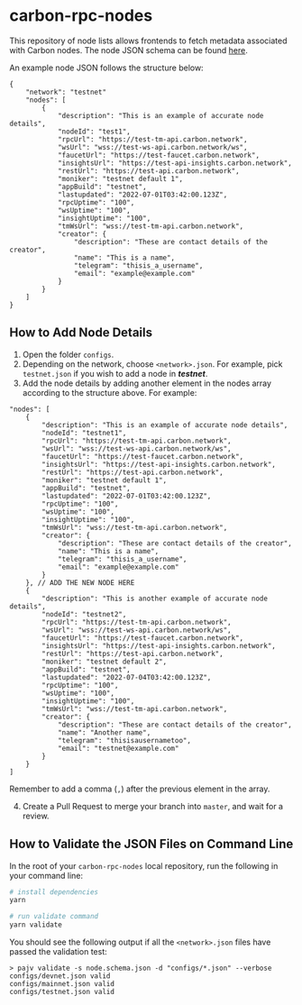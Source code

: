 # carbon-rpc-nodes

This repository of node lists allows frontends to fetch metadata associated with Carbon nodes.
The node JSON schema can be found [here](/node.schema.json).

An example node JSON follows the structure below:

```
{
    "network": "testnet"
    "nodes": [
        {
            "description": "This is an example of accurate node details",
            "nodeId": "test1",
            "rpcUrl": "https://test-tm-api.carbon.network",
            "wsUrl": "wss://test-ws-api.carbon.network/ws",
            "faucetUrl": "https://test-faucet.carbon.network",
            "insightsUrl": "https://test-api-insights.carbon.network",
            "restUrl": "https://test-api.carbon.network",
            "moniker": "testnet default 1",
            "appBuild": "testnet",
            "lastupdated": "2022-07-01T03:42:00.123Z",
            "rpcUptime": "100",
            "wsUptime": "100",
            "insightUptime": "100",
            "tmWsUrl": "wss://test-tm-api.carbon.network",
            "creator": {
                "description": "These are contact details of the creator",
                "name": "This is a name",
                "telegram": "thisis_a_username",
                "email": "example@example.com"
            }
        }
    ]
}
```

## How to Add Node Details
1. Open the folder `configs`.
2. Depending on the network, choose `<network>.json`. For example, pick `testnet.json` if you wish to add a node in ***testnet***.
3. Add the node details by adding another element in the nodes array according to the structure above. For example:

```
"nodes": [
    {
        "description": "This is an example of accurate node details",
        "nodeId": "testnet1",
        "rpcUrl": "https://test-tm-api.carbon.network",
        "wsUrl": "wss://test-ws-api.carbon.network/ws",
        "faucetUrl": "https://test-faucet.carbon.network",
        "insightsUrl": "https://test-api-insights.carbon.network",
        "restUrl": "https://test-api.carbon.network",
        "moniker": "testnet default 1",
        "appBuild": "testnet",
        "lastupdated": "2022-07-01T03:42:00.123Z",
        "rpcUptime": "100",
        "wsUptime": "100",
        "insightUptime": "100",
        "tmWsUrl": "wss://test-tm-api.carbon.network",
        "creator": {
            "description": "These are contact details of the creator",
            "name": "This is a name",
            "telegram": "thisis_a_username",
            "email": "example@example.com"
        }
    }, // ADD THE NEW NODE HERE
    {
        "description": "This is another example of accurate node details",
        "nodeId": "testnet2",
        "rpcUrl": "https://test-tm-api.carbon.network",
        "wsUrl": "wss://test-ws-api.carbon.network/ws",
        "faucetUrl": "https://test-faucet.carbon.network",
        "insightsUrl": "https://test-api-insights.carbon.network",
        "restUrl": "https://test-api.carbon.network",
        "moniker": "testnet default 2",
        "appBuild": "testnet",
        "lastupdated": "2022-07-04T03:42:00.123Z",
        "rpcUptime": "100",
        "wsUptime": "100",
        "insightUptime": "100",
        "tmWsUrl": "wss://test-tm-api.carbon.network",
        "creator": {
            "description": "These are contact details of the creator",
            "name": "Another name",
            "telegram": "thisisausernametoo",
            "email": "testnet@example.com"
        }
    }
]
```

Remember to add a comma (`,`) after the previous element in the array.

4. Create a Pull Request to merge your branch into `master`, and wait for a review.

## How to Validate the JSON Files on Command Line
In the root of your `carbon-rpc-nodes` local repository, run the following in your command line:
```bash
# install dependencies
yarn

# run validate command
yarn validate
```
You should see the following output if all the `<network>.json` files have passed the validation test:
```
> pajv validate -s node.schema.json -d "configs/*.json" --verbose
configs/devnet.json valid
configs/mainnet.json valid
configs/testnet.json valid
```
